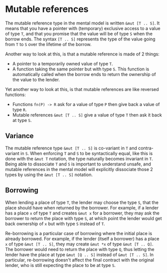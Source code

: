 # Mutable references

The mutable reference type in the mental model is written `&mut [T .. S]`. It means that you have a
pointer with (temporary) exclusive access to a value of type `T`, and that you promise that the
value will be of type `S` when the borrow ends. The syntax `[T .. S]` represents the type of the
value going from `T` to `S` over the lifetime of the borrow.

Another way to look at this, is that a mutable reference is made of 2 things:
- A pointer to a temporarily owned value of type `T`.
- A function taking the same pointer but with type `S`. This function is automatically called when
  the borrow ends to return the ownership of the value to the lender.

Yet another way to look at this, is that mutable references are like reversed functions:
- Functions `fn(P) -> R` ask for a value of type `P` then give back a value of type `R`.
- Mutable references `&mut [T .. S]` give a value of type `T` then ask it back at type `S`.

## Variance

The mutable reference type `&mut [T .. S]` is co-variant in `T` and contra-variant in `S`. When
enforcing `T` and `S` to be syntactically equal, like this is done with the `&mut T` notation, the
type naturally becomes invariant in `T`. Being able to dissociate `T` and `S` is important to
understand unsafe, and mutable references in the mental model will explicitly dissociate those 2
types by using the `&mut [T .. S]` notation.

## Borrowing

When lending a place of type `T`, the lender may choose the type `S`, that the place should have
when returned by the borrower. For example, if a lender has a place `x` of type `T` and creates
`&mut x` for a borrower, they may ask the borrower to return the place with type `S`, at which point
the lender would get back ownership of `x` but with type `S` instead of `T`.

Re-borrowing is a particular case of borrowing where the initial place is already borrowed. For
example, if the lender (itself a borrower) has a place `x` of type `&mut [T .. S]`, they may create
`&mut *x` of type `&mut [T .. Q]`. The borrower would need to return the place with type `Q`, thus
letting the lender have the place at type `&mut [Q .. S]` instead of `&mut [T .. S]`. In particular,
re-borrowing doesn't affect the final contract with the original lender, who is still expecting the
place to be at type `S`.
